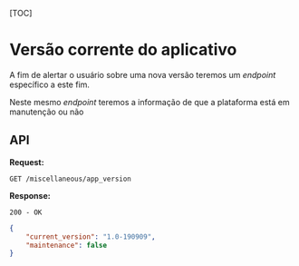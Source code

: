 [TOC]

# Versão corrente do aplicativo

A fim de alertar o usuário sobre uma nova versão teremos um *endpoint* específico a este fim.

Neste mesmo *endpoint* teremos a informação de que a plataforma está em manutenção ou não



## API



**Request:**



`GET /miscellaneous/app_version`



**Response:**



`200 - OK`

```json
{
    "current_version": "1.0-190909",
    "maintenance": false
}
```




